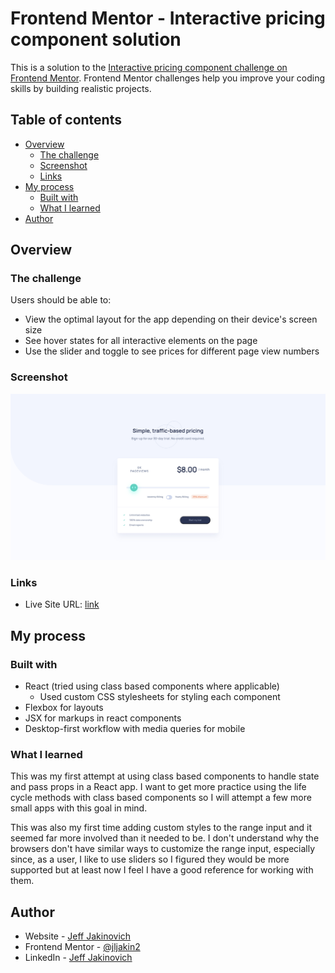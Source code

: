 # Frontend Mentor - Interactive pricing component solution

This is a solution to the [Interactive pricing component challenge on Frontend Mentor](https://www.frontendmentor.io/challenges/interactive-pricing-component-t0m8PIyY8). Frontend Mentor challenges help you improve your coding skills by building realistic projects.

## Table of contents

- [Overview](#overview)
  - [The challenge](#the-challenge)
  - [Screenshot](#screenshot)
  - [Links](#links)
- [My process](#my-process)
  - [Built with](#built-with)
  - [What I learned](#what-i-learned)
- [Author](#author)

## Overview

### The challenge

Users should be able to:

- View the optimal layout for the app depending on their device's screen size
- See hover states for all interactive elements on the page
- Use the slider and toggle to see prices for different page view numbers

### Screenshot

![Screenshot](./src/images/screenshot.png)

### Links

- Live Site URL: [link](https://pricing-component-pi.vercel.app/)

## My process

### Built with

- React (tried using class based components where applicable)
  - Used custom CSS stylesheets for styling each component
- Flexbox for layouts
- JSX for markups in react components
- Desktop-first workflow with media queries for mobile

### What I learned

This was my first attempt at using class based components to handle state and pass props in a React app. I want to get more practice using the life cycle methods with class based components so I will attempt a few more small apps with this goal in mind.

This was also my first time adding custom styles to the range input and it seemed far more involved than it needed to be. I don't understand why the browsers don't have similar ways to customize the range input, especially since, as a user, I like to use sliders so I figured they would be more supported but at least now I feel I have a good reference for working with them.

## Author

- Website - [Jeff Jakinovich](http://jeffjakinovich.com/)
- Frontend Mentor - [@jljakin2](https://www.frontendmentor.io/profile/jljakin2)
- LinkedIn - [Jeff Jakinovich](https://www.linkedin.com/in/jeff-jakinovich-b6b14943/)
